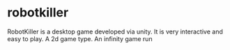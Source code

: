 # robotkiller
 RobotKiller is a desktop game developed via unity. It is very interactive and easy to play.
 A 2d game type. An infinity game run

